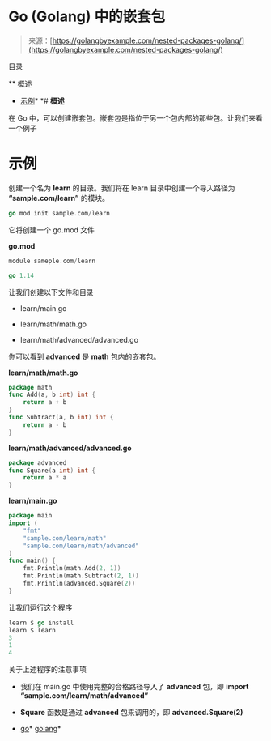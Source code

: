 <!--yml

类别：未分类

日期：2024-10-13 06:30:40

-->

# Go (Golang) 中的嵌套包

> 来源：[https://golangbyexample.com/nested-packages-golang/](https://golangbyexample.com/nested-packages-golang/)

目录

**   [概述](#Overview "Overview")

+   [示例](#Example "Example")*  *# **概述**

在 Go 中，可以创建嵌套包。嵌套包是指位于另一个包内部的那些包。让我们来看一个例子

# **示例**

创建一个名为 **learn** 的目录。我们将在 learn 目录中创建一个导入路径为 **“sample.com/learn”** 的模块。

```go
go mod init sample.com/learn
```

它将创建一个 go.mod 文件

**go.mod**

```go
module sameple.com/learn

go 1.14
```

让我们创建以下文件和目录

+   learn/main.go

+   learn/math/math.go

+   learn/math/advanced/advanced.go

你可以看到 **advanced** 是 **math** 包内的嵌套包。

**learn/math/math.go**

```go
package math
func Add(a, b int) int {
    return a + b
}
func Subtract(a, b int) int {
    return a - b
}
```

**learn/math/advanced/advanced.go**

```go
package advanced
func Square(a int) int {
    return a * a
}
```

**learn/main.go**

```go
package main
import (
    "fmt"
    "sample.com/learn/math"
    "sample.com/learn/math/advanced"
)
func main() {
    fmt.Println(math.Add(2, 1))
    fmt.Println(math.Subtract(2, 1))
    fmt.Println(advanced.Square(2))
}
```

让我们运行这个程序

```go
learn $ go install
learn $ learn
3
1
4
```

关于上述程序的注意事项

+   我们在 main.go 中使用完整的合格路径导入了 **advanced** 包，即 **import “sample.com/learn/math/advanced”**

+   **Square** 函数是通过 **advanced** 包来调用的，即 **advanced.Square(2)**

+   [go](https://golangbyexample.com/tag/go/)*   [golang](https://golangbyexample.com/tag/golang/)*
